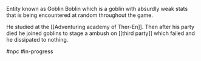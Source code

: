 Entity known as Goblin Boblin which is a goblin with absurdly weak stats that is being encountered at random throughout the game.

He studied at the [[Adventuring academy of Ther-En]]. 
Then after his party died he joined goblins to stage a ambush on [[third party]] which failed and he dissipated to nothing.

#npc #in-progress 